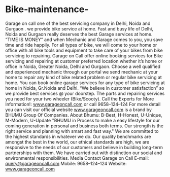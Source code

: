 # Bike-maintenance-
Garage on call one of the best servicing company in Delhi, Noida and Gurgaon . we provide bike service at home. Fast and busy life of Delhi, Noida and Gurgaon really deserves the best Garage services at home. “TIME IS MONEY” and when Mechanic and Garage comes to you, you save time and ride happily. For all types of bike, we will come to your home or office with all bike tools and equipment to take care of your bikes from bike servicing to repairing.  Garage on Call offer online booking services for Bike servicing and repairing at customer preferred location whether it’s home or office in Noida, Greater Noida, Delhi and Gurgaon. Choose a well qualified and experienced mechanic through our portal we send mechanic at your home to repair any kind of bike related problem or regular bike servicing at home. You can book online garage services for any type of bike servicing at home in Noida, Gr.Noida and Delhi. “We believe in customer satisfaction” so we provide best services @ your doorstep.  The parts and repairing services you need for your two wheeler (Bike/Scooty). Call the Experts for More Information!: www.garageoncall.com  or call 9658–124–124 For more detail you can visit our official website  www.garageoncall.com  is a brand by BHUMU Group Of Companies. About Bhumu: B-Best, H-Honest, U-Unique, M-Modern, U-Update "BHUMU in Process to make a easy lifestyle for our coming generation in personal and business both terms. Our strength is the right service and planning with smart and fast way." We are committed to the highest standards in whatever we do. Our quality benchmarks are amongst the best in the world, our ethical standards are high, we are responsive to the needs of our customers and believe in building long-term partnerships with them. We have carried out with distinction our social and environmental responsibilities. Media Contact Garage on Call E-mail: query@garageoncall.com Mobile: 9658–124–124 Website: www.garageoncall.com
